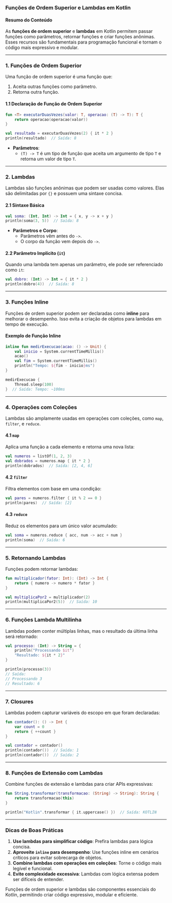 ### **Funções de Ordem Superior e Lambdas em Kotlin**

#### **Resumo do Conteúdo**
As **funções de ordem superior** e **lambdas** em Kotlin permitem passar funções como parâmetros, retornar funções e criar funções anônimas. Esses recursos são fundamentais para programação funcional e tornam o código mais expressivo e modular.

---

### **1. Funções de Ordem Superior**
Uma função de ordem superior é uma função que:
1. Aceita outras funções como parâmetro.
2. Retorna outra função.

#### **1.1 Declaração de Função de Ordem Superior**
```kotlin
fun <T> executarDuasVezes(valor: T, operacao: (T) -> T): T {
    return operacao(operacao(valor))
}

val resultado = executarDuasVezes(2) { it * 2 }
println(resultado)  // Saída: 8
```

- **Parâmetros**:
  - `(T) -> T` é um tipo de função que aceita um argumento de tipo `T` e retorna um valor de tipo `T`.

---

### **2. Lambdas**
Lambdas são funções anônimas que podem ser usadas como valores. Elas são delimitadas por `{}` e possuem uma sintaxe concisa.

#### **2.1 Sintaxe Básica**
```kotlin
val soma: (Int, Int) -> Int = { x, y -> x + y }
println(soma(3, 5))  // Saída: 8
```

- **Parâmetros e Corpo**:
  - Parâmetros vêm antes do `->`.
  - O corpo da função vem depois do `->`.

#### **2.2 Parâmetro Implícito (`it`)**
Quando uma lambda tem apenas um parâmetro, ele pode ser referenciado como `it`:
```kotlin
val dobro: (Int) -> Int = { it * 2 }
println(dobro(4))  // Saída: 8
```

---

### **3. Funções Inline**
Funções de ordem superior podem ser declaradas como **inline** para melhorar o desempenho. Isso evita a criação de objetos para lambdas em tempo de execução.

#### **Exemplo de Função Inline**
```kotlin
inline fun medirExecucao(acao: () -> Unit) {
    val inicio = System.currentTimeMillis()
    acao()
    val fim = System.currentTimeMillis()
    println("Tempo: ${fim - inicio}ms")
}

medirExecucao {
    Thread.sleep(100)
}  // Saída: Tempo: ~100ms
```

---

### **4. Operações com Coleções**
Lambdas são amplamente usadas em operações com coleções, como `map`, `filter`, e `reduce`.

#### **4.1 `map`**
Aplica uma função a cada elemento e retorna uma nova lista:
```kotlin
val numeros = listOf(1, 2, 3)
val dobrados = numeros.map { it * 2 }
println(dobrados)  // Saída: [2, 4, 6]
```

#### **4.2 `filter`**
Filtra elementos com base em uma condição:
```kotlin
val pares = numeros.filter { it % 2 == 0 }
println(pares)  // Saída: [2]
```

#### **4.3 `reduce`**
Reduz os elementos para um único valor acumulado:
```kotlin
val soma = numeros.reduce { acc, num -> acc + num }
println(soma)  // Saída: 6
```

---

### **5. Retornando Lambdas**
Funções podem retornar lambdas:
```kotlin
fun multiplicador(fator: Int): (Int) -> Int {
    return { numero -> numero * fator }
}

val multiplicaPor2 = multiplicador(2)
println(multiplicaPor2(5))  // Saída: 10
```

---

### **6. Funções Lambda Multilinha**
Lambdas podem conter múltiplas linhas, mas o resultado da última linha será retornado:
```kotlin
val processo: (Int) -> String = {
    println("Processando $it")
    "Resultado: ${it * 2}"
}

println(processo(3))
// Saída:
// Processando 3
// Resultado: 6
```

---

### **7. Closures**
Lambdas podem capturar variáveis do escopo em que foram declaradas:
```kotlin
fun contador(): () -> Int {
    var count = 0
    return { ++count }
}

val contador = contador()
println(contador())  // Saída: 1
println(contador())  // Saída: 2
```

---

### **8. Funções de Extensão com Lambdas**
Combine funções de extensão e lambdas para criar APIs expressivas:
```kotlin
fun String.transformar(transformacao: (String) -> String): String {
    return transformacao(this)
}

println("Kotlin".transformar { it.uppercase() })  // Saída: KOTLIN
```

---

### **Dicas de Boas Práticas**
1. **Use lambdas para simplificar código**: Prefira lambdas para lógica concisa.
2. **Aproveite `inline` para desempenho**: Use funções inline em cenários críticos para evitar sobrecarga de objetos.
3. **Combine lambdas com operações em coleções**: Torne o código mais legível e funcional.
4. **Evite complexidade excessiva**: Lambdas com lógica extensa podem ser difíceis de entender.

Funções de ordem superior e lambdas são componentes essenciais do Kotlin, permitindo criar código expressivo, modular e eficiente.